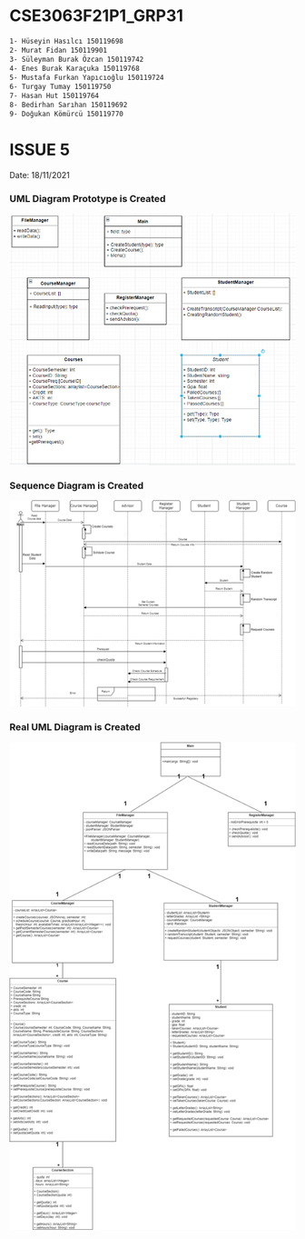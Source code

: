 # CSE3063F21P1_GRP31
````shell
1- Hüseyin Hasılcı 150119698
2- Murat Fidan 150119901
3- Süleyman Burak Özcan 150119742
4- Enes Burak Karaçuka 150119768
5- Mustafa Furkan Yapıcıoğlu 150119724
6- Turgay Tumay 150119750
7- Hasan Hut 150119764
8- Bedirhan Sarıhan 150119692
9- Doğukan Kömürcü 150119770
````

# ISSUE 5
Date: 18/11/2021
### UML Diagram Prototype is Created
![UMLDiagramPrototype.png](UMLDiagramPrototype.png)
### Sequence Diagram is Created
![Sequence_diagram_w1.drawio.png](Sequence_diagram_w1.drawio.png)
### Real UML Diagram is Created
![umlclassdiagram.drawio.png](umlclassdiagram.drawio.png)
